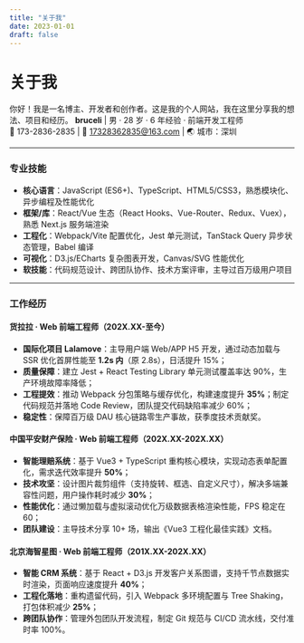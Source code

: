 ```yaml
---
title: "关于我"
date: 2023-01-01
draft: false
---
```


# 关于我

你好！我是一名博主、开发者和创作者。这是我的个人网站，我在这里分享我的想法、项目和经历。
**bruceli** | 男 · 28 岁 · 6 年经验 · 前端开发工程师  
📱 173-2836-2835 | 📧 17328362835@163.com | 🌏 城市：深圳

---

### **专业技能**

- **核心语言**：JavaScript (ES6+)、TypeScript、HTML5/CSS3，熟悉模块化、异步编程及性能优化
- **框架/库**：React/Vue 生态（React Hooks、Vue-Router、Redux、Vuex），熟悉 Next.js 服务端渲染
- **工程化**：Webpack/Vite 配置优化，Jest 单元测试，TanStack Query 异步状态管理，Babel 编译
- **可视化**：D3.js/ECharts 复杂图表开发，Canvas/SVG 性能优化
- **软技能**：代码规范设计、跨团队协作、技术方案评审，主导过百万级用户项目

---

### **工作经历**

#### **货拉拉 · Web 前端工程师**（202X.XX-至今）

- **国际化项目 Lalamove**：主导用户端 Web/APP H5 开发，通过动态加载与 SSR 优化首屏性能至 **1.2s 内**（原 2.8s），日活提升 15%；
- **质量保障**：建立 Jest + React Testing Library 单元测试覆盖率达 90%，生产环境故障率降低；
- **工程提效**：推动 Webpack 分包策略与缓存优化，构建速度提升 **35%**；制定代码规范并落地 Code Review，团队提交代码缺陷率减少 60%；
- **稳定性**：保障百万级 DAU 核心链路零生产事故，获季度技术贡献奖。

#### **中国平安财产保险 · Web 前端工程师**（202X.XX-202X.XX）

- **智能理赔系统**：基于 Vue3 + TypeScript 重构核心模块，实现动态表单配置化，需求迭代效率提升 **50%**；
- **技术攻坚**：设计图片裁剪组件（支持旋转、框选、自定义尺寸），解决多端兼容性问题，用户操作耗时减少 **30%**；
- **性能优化**：通过懒加载与虚拟滚动优化万级数据表格渲染性能，FPS 稳定在 60；
- **团队建设**：主导技术分享 10+ 场，输出《Vue3 工程化最佳实践》文档。

#### **北京海智星图 · Web 前端工程师**（201X.XX-202X.XX）

- **智能 CRM 系统**：基于 React + D3.js 开发客户关系图谱，支持千节点数据实时渲染，页面响应速度提升 **40%**；
- **工程化落地**：重构遗留代码，引入 Webpack 多环境配置与 Tree Shaking，打包体积减少 **25%**；
- **跨团队协作**：管理外包团队开发流程，制定 Git 规范与 CI/CD 流水线，交付准时率 100%。
